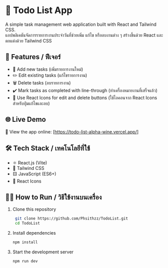 # 📝 Todo List App
A simple task management web application built with React and Tailwind CSS.  
แอปพลิเคชันจัดการรายการงานประจำวันที่ช่วยเพิ่ม แก้ไข หรือลบงานต่าง ๆ สร้างขึ้นด้วย React และตกแต่งด้วย Tailwind CSS

## 🚀 Features / ฟีเจอร์
- 📝 Add new tasks (เพิ่มรายการงานใหม่)  
- ✏️ Edit existing tasks (แก้ไขรายการงาน)  
- 🗑️ Delete tasks (ลบรายการงาน)  
- ✔️ Mark tasks as completed with line-through (ทำเครื่องหมายงานที่เสร็จแล้ว)  
- 🎨 Use React Icons for edit and delete buttons (ใช้ไอคอนจาก React Icons สำหรับปุ่มแก้ไขและลบ)  

## 🌐 Live Demo
🔗 View the app online: [https://todo-list-alpha-wine.vercel.app/]  

## 🛠️ Tech Stack / เทคโนโลยีที่ใช้
- ⚛️ React.js (Vite)  
- 💨 Tailwind CSS  
- 🟨 JavaScript (ES6+)  
- 🎨 React Icons  

## 🧑‍💻 How to Run / วิธีใช้งานบนเครื่อง

1. Clone this repository  
   ```bash
    git clone https://github.com/Phsithzz/TodoList.git
    cd TodoList

2. Install dependencies
    ```bash
    npm install

3. Start the development server
    ```bash
    npm run dev
